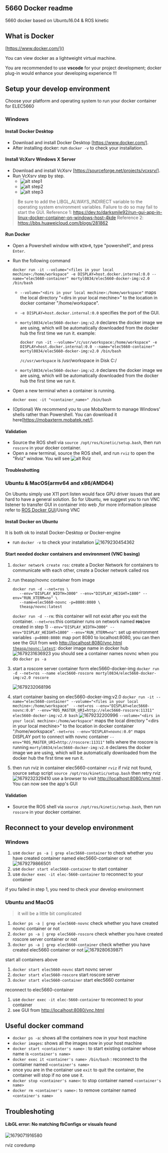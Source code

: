 ## 5660 Docker readme

5660 docker based on Ubuntu16.04 & ROS kinetic

## What is Docker

[https://www.docker.com/]()

You can view docker as a lightweight virtual machine.

You are recommended to use **vscode** for your project development; docker plug-in would enhance your developing experience !!!

## Setup your develop environment

Choose your platform and operating system to run your docker container for ELEC5660

### Windows

#### Install Docker Desktop

- Download and install Docker Desktop [https://www.docker.com/].
- After installing docker: run `docker -v` to check your installation.

#### Install VcXsrv Windows X Server

- Download and install VcXsrv [https://sourceforge.net/projects/vcxsrv/].
- Run VcXsrv step by step.
  - ![alt step1](./misc/VcXSrv1.PNG)
  - ![alt step2](./misc/VcXSrv2.PNG)
  - ![alt step3](./misc/VcXSrv3.PNG)

> Be sure to add the LIBGL_ALWAYS_INDIRECT variable to the operating system environment variables. Failure to do so may fail to start the GUI.
> Reference 1: https://dev.to/darksmile92/run-gui-app-in-linux-docker-container-on-windows-host-4kde
> Reference 2: https://bbs.huaweicloud.com/blogs/281862

#### Run Docker

- Open a Powershell window with `WIN+R`, type "powershell", and press `Enter`.
- Run the following command

  ```shell
  docker run -it --volume="<files in your local mechine>:/home/workspace" -e DISPLAY=host.docker.internal:0.0 --name="elec5660-container" mortyl0834/elec5660-docker-img:v2.0 /bin/bash
  ```

  - `--volume="<dirs in your local mechine>:/home/workspace"` maps the local directory "\<dirs in your local mechine\>" to the location in docker container "/home/workspace".
  - `-e DISPLAY=host.docker.internal:0.0` specifies the port of the GUI.
  - `mortyl0834/elec5660-docker-img:v2.0` declares the docker image we are using, which will be automatically downloaded from the docker hub the first time we run it.
    example:

    ```
    docker run -it --volume="/c/usr/workspace:/home/workspace" -e DISPLAY=host.docker.internal:0.0 --name="elec5660-container" mortyl0834/elec5660-docker-img:v2.0 /bin/bash
    ```

    `/c/usr/workspace` is /usr/workspace in Disk C:/
  - `mortyl0834/elec5660-docker-img:v2.0` declares the docker image we are using, which will be automatically downloaded from the docker hub the first time we run it.
- Open a new terminal when a container is running.

  ```
  docker exec -it "<container_name>" /bin/bash
  ```
- (Optional) We recommend you to use MobaXterm to manage Windows' shells rather than Powershell. You can download it here[https://mobaxterm.mobatek.net/].

#### Validation

- Source the ROS shell via `source /opt/ros/kinetic/setup.bash`, then run `roscore` in your docker container.
- Open a new terminal, source the ROS shell, and run `rviz` to open the "Rviz" window. You will see ![alt Rviz](./misc/Rviz.PNG)

#### Troubleshotting

### Ubuntu & MacOS(armv64 and x86/AMD64)

On Ubuntu simply use X11 port listen would face GPU driver issues that are hard to have a general solution. So for Ubuntu, we suggest you to run VNC listener to transfer GUI in container into web ,for more information please refer to [ROS Docker GUI](http://wiki.ros.org/docker/Tutorials/GUI)/Using VNC

#### Install Docker on Ubuntu

It is both ok to install Docker-Desktop or Docker-engine

* run `docker -v` to check your installation
  ![1679230454362](image/5660_docker/1679230454362.png)

#### Start needed docker containers and environment (VNC basing)

1. `docker network create ros`: create a Docker Network for containers to communicate with each other, create a Docker network called ros
2. run theasp/novnc container from image

   ```shell
   docker run -d --net=ros \
      --env="DISPLAY_WIDTH=3000" --env="DISPLAY_HEIGHT=1800" --env="RUN_XTERM=no" \
      --name=elec5660-novnc -p=8080:8080 \
      theasp/novnc:latest
   ```

   `docker run -d --rm`: this container will not exist after you exit the container.
   `--net=ros`:this container runs on network named **ros**(we created in step 1)
   `--env="DISPLAY_WIDTH=3000" --env="DISPLAY_HEIGHT=1800" --env="RUN_XTERM=no"`: set up environment variables
   `-p=8080:8080`: map port 8080 to localhost:8080, you can then see the GUI from web [http://localhost:8080/vnc.html
   `theasp/novnc:latest`](http://localhost:8080/vnc.html): docker image name in docker hub
   ![1679231636923](image/5660_docker/1679231636923.png)
   you should see a container names novnc when you do `docker ps -a`
3. start a roscore server container form elec5660-docker-img `docker run -d --net=ros --name elec5660-roscore mortyl0834/elec5660-docker-img:v2.0 roscore `

   ![1679232068196](image/5660_docker/1679232068196.png)
4. start container basing on elec5660-docker-img:v2.0 `docker run -it --name="elec5660-container" --volume="<files in your local mechine>:/home/workspace"  --net=ros --env="DISPLAY=elec5660-novnc:0.0" --env="ROS_MASTER_URI=http://elec5660-roscore:11311" elec5660-docker-img:v2.0 bash`
   ![1679232200996](image/5660_docker/1679232200996.png)
   `--volume="<dirs in your local mechine>:/home/workspace"` maps the local directory "\<dirs in your local mechine\>" to the location in docker container "/home/workspace".
   `-net=ros --env="DISPLAY=novnc:0.0"` maps DISPLAY port to connect with novnc container
   `--env="ROS_MASTER_URI=http://roscore:11311"` tells where the roscore is running
   `mortyl0834/elec5660-docker-img:v2.0` declares the docker image we are using, which will be automatically downloaded from the docker hub the first time we run it.
5. then run rviz in container elec5660-container `rviz`
   if rviz not found, source setup script `source /opt/ros/kinetic/setup.bash` then retry rviz
   ![1679232329410](image/5660_docker/1679232329410.png)
   use a browser to visit [http://localhost:8080/vnc.html](http://localhost:8080/vnc.html) . You can now see the app's GUI

#### Validation

- Source the ROS shell via `source /opt/ros/kinetic/setup.bash`, then run `roscore` in your docker container.

## Reconnect to your develop environment

### Windows

1. use  `docker ps -a | grep elec5660-container` to check whether you have created container named elec5660-container or not
   ![1679279866501](image/5660_docker/1679279866501.png)
2. use `docker start elec5660-container` to start container
3. use `docker exec -it elec-5660-container` to reconnect to your container

if you failed in step 1, you need to check your develop environment

### Ubuntu and MacOS

> it will be a little bit complicated

1. `docker ps -a | grep elec5660-novnc`  check whether you have created novnc container or not
2. `docker ps -a | grep elec5660-roscore` check whether you have created roscore server container or not
3. `docker ps -a | grep elec5660-container` check whether you have created elec5660 container or not
   ![1679280639871](image/5660_docker/1679280639871.png)

start all containers above

1. `docker start elec5660-novnc`  start novnc server
2. `docker start elec5660-roscore` start roscore server
3. `docker start elec5660-container` start elec5660 container

reconnect to elec5660-container

1. use `docker exec -it elec-5660-container` to reconnect to your container
2. see GUI from [http://localhost:8080/vnc.html](http://localhost:8080/vnc.html)

## Useful docker command

* `docker ps -a`: shows all the containers now in your host machine
* `docker images`: shows all the images now in your host machine
* `docker start <containter's name>` : to start existing container whose name is `<container's name>`
* `docker exec it <container's name> /bin/bash` : reconnect to the container named `<container's name>`
* once you are in the container use `exit` to quit the container, the container will stop if no one use it.
* `docker stop <container's name>`: to stop container named `<container's name>`
* `docker rm <container's name>:` to remove container named `<container's name>`

## Troubleshoting

#### LibGL error: No matching fbConfigs or visuals found

![1679071916580](image/5660_docker/1679071916580.png)

rviz coredump
